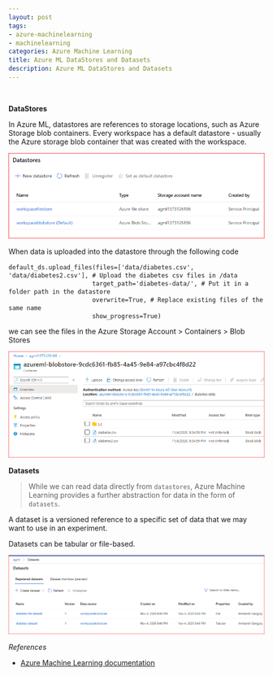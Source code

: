 ```yaml
---
layout: post
tags:
- azure-machinelearning
- machinelearning
categories: Azure Machine Learning
title: Azure ML DataStores and Datasets
description: Azure ML DataStores and Datasets
---
```

<br/>

**DataStores**       

In Azure ML, datastores are references to storage locations, such as Azure Storage blob containers. Every workspace has a default datastore - usually the Azure storage blob container that was created with the workspace.  

<img src="/img/AzureML/datastores.PNG">

When data is uploaded into the datastore through the following code

```
default_ds.upload_files(files=['data/diabetes.csv', 'data/diabetes2.csv'], # Upload the diabetes csv files in /data
                       target_path='diabetes-data/', # Put it in a folder path in the datastore
                       overwrite=True, # Replace existing files of the same name
                       show_progress=True)

```

we can see the files in the Azure Storage Account > Containers > Blob Stores  

<img src="/img/AzureML/uploaded-data-datastores.PNG">

<br/>

**Datasets**  

> While we can read data directly from `datastores`, Azure Machine Learning provides a further abstraction for data in the form of `datasets`.   

A dataset is a versioned reference to a specific set of data that we may want to use in an experiment.   

Datasets can be tabular or file-based.

<img src="/img/AzureML/registered-datasets.PNG">

*References*   

* [Azure Machine Learning documentation](https://docs.microsoft.com/en-in/azure/machine-learning/)